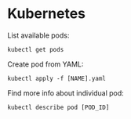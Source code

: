 # Kubernetes

List available pods:
```
kubectl get pods
```

Create pod from YAML:
```
kubectl apply -f [NAME].yaml
```

Find more info about individual pod:
```
kubectl describe pod [POD_ID]
```